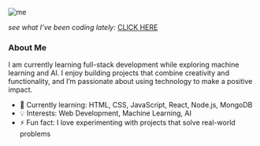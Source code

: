 ![me](https://github.com/user-attachments/assets/87a5b73f-5b77-495c-86b3-9019deda61eb)

<p align="left"> <i> see what I’ve been coding lately: </i> <a href="https://polyglotparrot.github.io/jump/" target="_blank" rel="noopener noreferrer">CLICK HERE</a> </p>

### About Me
I am currently learning full-stack development while exploring machine learning and AI. I enjoy building projects that combine creativity and functionality, and I’m passionate about using technology to make a positive impact.

- 🌱 Currently learning: HTML, CSS, JavaScript, React, Node.js, MongoDB
- 💡 Interests: Web Development, Machine Learning, AI
- ⚡ Fun fact: I love experimenting with projects that solve real-world problems



















  



